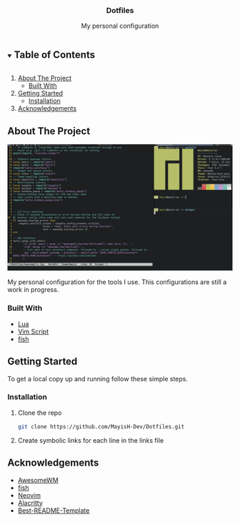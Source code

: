 <!-- TITLE -->
<br />
<p align="center">
  <h3 align="center">Dotfiles</h3>
  <p align="center">
    My personal configuration
  </p>
</p>



<!-- TABLE OF CONTENTS -->
<details open="open">
  <summary><h2 style="display: inline-block">Table of Contents</h2></summary>
  <ol>
    <li>
      <a href="#about-the-project">About The Project</a>
      <ul>
        <li><a href="#built-with">Built With</a></li>
      </ul>
    </li>
    <li>
      <a href="#getting-started">Getting Started</a>
      <ul>
        <li><a href="#installation">Installation</a></li>
      </ul>
    </li>
    <li><a href="#acknowledgements">Acknowledgements</a></li>
  </ol>
</details>



<!-- ABOUT THE PROJECT -->
## About The Project

[![Product Name Screen Shot][product-screenshot]](https://example.com)

My personal configuration for the tools I use.
This configurations are still a work in progress.

### Built With

* [Lua](https://lua.org)
* [Vim Script](https://neovim.io)
* [fish](https://fishshell.com/)



<!-- GETTING STARTED -->
## Getting Started

To get a local copy up and running follow these simple steps.

### Installation

1. Clone the repo
   ```sh
   git clone https://github.com/MayisH-Dev/Dotfiles.git
   ```
2. Create symbolic links for each line in the links file

<!-- ACKNOWLEDGEMENTS -->
## Acknowledgements

* [AwesomeWM](https://github.com/awesomeWM/awesome)
* [fish](https://github.com/fish-shell/fish-shell)
* [Neovim](https://github.com/neovim/neovim)
* [Alacritty](https://github.com/alacritty/alacritty)
* [Best-README-Template](https://github.com/othneildrew/Best-README-Template)

[product-screenshot]: images/screenshot.png
